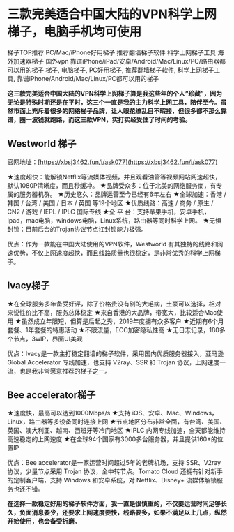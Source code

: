 # 三款完美适合中国大陆的VPN科学上网梯子，电脑手机均可使用
梯子TOP推荐 PC/Mac/iPhone好用梯子 推荐翻墙梯子软件 科学上网梯子工具 海外加速器梯子 国外vpn 靠谱iPhone/iPad/安卓/Android/Mac/Linux/PC/路由器都可以用的梯子 梯子, 电脑梯子, PC好用梯子, 推荐翻墙梯子软件, 科学上网梯子工具, 靠谱iPhone/Android/Mac/Linux/PC都可以用的梯子

**这三款完美适合中国大陆的VPN科学上网梯子算是我这些年的个人“珍藏”，因为无论是特殊时期还是在平时，这三个一直是我的主力科学上网工具，陪伴至今。虽然市面上充斥着很多的网络梯子品牌，让人眼花缭乱目不暇接，但很多都不那么靠谱，圈一波钱就跑路，而这三款VPN，实打实经受住了时间的考验。**

## Westworld 梯子

官网地址：[https://xbsj3462.fun/i/ask077](https://xbsj3462.fun/i/ask077)

★速度超快：能解锁Netflix等流媒体视频，并且观看油管等视频网站网速超快，默认1080P清晰度，而且秒缓冲。
★品牌受众多：位于北美的网络服务商，有专属的服务器机群。
★历史悠久：品牌运营至今已经有6年左右
★全球加速：香港 / 韩国 / 台湾 / 美国 / 日本 / 英国 等19个地区
★优质线路：高速 / 商务 / 原生 / CN2 / 游戏 / IEPL / IPLC 国际专线
★全 平 台：支持苹果手机，安卓手机，Ipad，mac电脑，windows电脑，Linux系统，路由器等同时科学上网。
★无惧封锁：目前后台的Trojan协议节点扛封锁能力极强。

优点：作为一款能在中国大陆使用的VPN软件，Westworld 有其独特的线路和网速优势，不仅上网速度超快，而且线路质量也很稳定，是非常优秀的科学上网梯子。

## Ivacy梯子

★在全球服务多年备受好评，除了价格贵没有别的大毛病，土豪可以选择，相对来说性价比不高，服务总体稳定
★来自香港的大品牌，带宽大，比较适合Mac使用
★虽然成立年限短，但算是后起之秀，2019年度拥有众多客户
★近期有6个月套餐、1年套餐的特惠活动
★不限流量，ECC加密隐私性高
★无日志记录，180多个节点，3wIP，界面UI美观

优点：Ivacy是一款主打稳定翻墙的梯子软件，采用国内优质服务器接入，亚马逊 Global Accelerator 专线加速，也支持 V2ray、SSR 和 Trojan 协议，上网速度一流，也是我非常愿意推荐的梯子之一。

## Bee accelerator梯子

★速度快，最高可以达到1000Mbps/s
★支持 iOS、安卓、Mac、Windows，Linux，路由器等多设备同时连接上网
★节点地区分布非常全面，有台湾、美国、英国、澳大利亚、越南、西班牙等冷门地区
★IPLC 内网专线加速，全天都能维持高速稳定的上网速度
★在全球94个国家有3000多台服务器，并且提供160+的位置IP

优点：Bee accelerator是一家运营时间超过5年的老牌机场，支持 SSR、V2ray 协议，少量节点采用 Trojan 协议，全中转节点。Tomato Cloud 还拥有针对新手的定制客户端，支持 Windows 和安卓系统，对 Netflix、Disney+ 流媒体解锁服务也还不错。

**在选择一款稳定好用的梯子软件方面，我一直是很慎重的，不仅要运营时间足够长久，负面消息要少，还要求上网速度要快，线路要多，如果不满足以上几点，纵然开始使用，也会备受折磨。**
